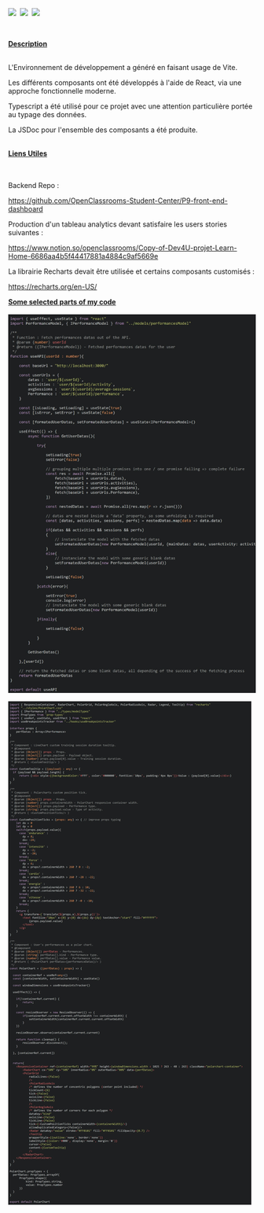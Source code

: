 <div style="display:flex; column-gap:8px;">
  <img src="https://img.shields.io/static/v1?label=&message=React&color=0088CC&logo=React&logoColor=white&style=flat-square">
  <img src="https://img.shields.io/static/v1?label=&message=Vite%20JS&color=646CFF&logo=Vite&logoColor=white&style=flat-square">
  <img src="https://img.shields.io/static/v1?label=&message=Typescript&color=0088CC&logo=Typescript&logoColor=white&style=flat-square">
</div><br><br>

<b><u>
Description
</u>
</b><br><br>

L'Environnement de développement a généré en faisant usage de Vite.

Les différents composants ont été développés à l'aide de React, via une approche fonctionnelle moderne.

Typescript a été utilisé pour ce projet avec une attention particulière portée au typage des données.

La JSDoc pour l'ensemble des composants a été produite.

<br>
<b><u>
Liens Utiles
</u>
</b><br><br><br>

Backend Repo :

https://github.com/OpenClassrooms-Student-Center/P9-front-end-dashboard

Production d'un tableau analytics devant satisfaire les users stories suivantes :

https://www.notion.so/openclassrooms/Copy-of-Dev4U-projet-Learn-Home-6686aa4b5f44417881a4884c9af5669e

La librairie Recharts devait être utilisée et certains composants customisés :

https://recharts.org/en-US/
<br>

<b><u>
Some selected parts of my code
</u>
</b><br><br>
<img src="https://github.com/ask0ldd/P12-SportsDashboard/blob/main/public/screenshots/screenshotuseAPI3.jpg">

<img src="https://github.com/ask0ldd/P12-SportsDashboard/blob/main/public/screenshots/polarcomponent.jpg">
